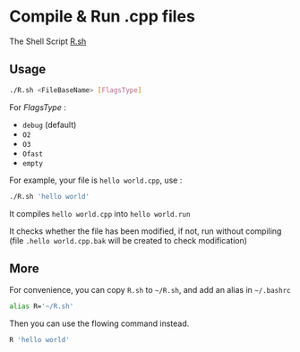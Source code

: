 # Compile & Run .cpp files

The Shell Script [R.sh](./R.sh)

## Usage

```bash
./R.sh <FileBaseName> [FlagsType]
```

For *FlagsType* :

- `debug` (default)
- `O2`
- `O3`
- `Ofast`
- `empty`

For example, your file is `hello world.cpp`, use :

```bash
./R.sh 'hello world'
```

It compiles `hello world.cpp` into `hello world.run`

It checks whether the file has been modified, if not, run without compiling (file `.hello world.cpp.bak` will be created to check modification)

## More

For convenience, you can copy `R.sh` to `~/R.sh`, and add an alias in `~/.bashrc`

```bash
alias R='~/R.sh'
```

Then you can use the flowing command instead.

```bash
R 'hello world'
```
